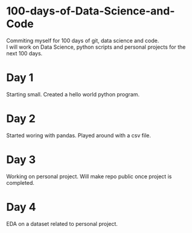 # 100-days-of-Data-Science-and-Code
Commiting myself for 100 days of git, data science and code.<br/>
I will work on Data Science, python scripts and personal projects for the next 100 days.

# Day 1 
Starting small. Created a hello world python program. 

# Day 2
Started woring with pandas.
Played around with a csv file.

# Day 3
Working on personal project.
Will make repo public once project is completed.

# Day 4
EDA on a dataset related to personal project.
